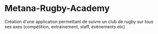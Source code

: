 # Metana-Rugby-Academy
Création d'une application permettant de suivre un club de rugby sur tous ses axes (compétition, entrainement, staff, évènements etc)
